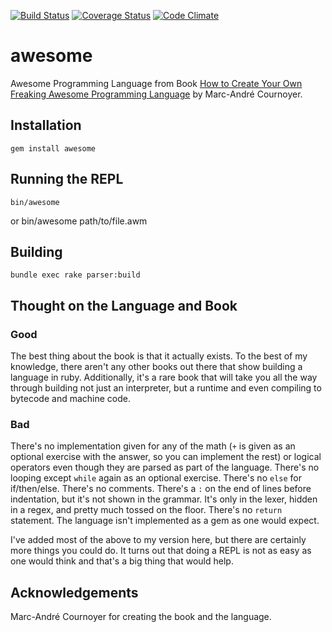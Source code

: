 [![Build Status](https://travis-ci.org/slabounty/awesome.svg?branch=master)](https://travis-ci.org/slabounty/awesome)
[![Coverage Status](https://coveralls.io/repos/slabounty/awesome/badge.png?branch=master)](https://coveralls.io/r/slabounty/awesome?branch=master)
[![Code Climate](https://codeclimate.com/github/slabounty/awesome.png)](https://codeclimate.com/github/slabounty/awesome)

# awesome
Awesome Programming Language from Book [How to Create Your Own Freaking Awesome Programming Language](http://createyourproglang.com/) by Marc-André Cournoyer.

## Installation
    gem install awesome

## Running the REPL
    bin/awesome
or
    bin/awesome path/to/file.awm

## Building
    bundle exec rake parser:build

## Thought on the Language and Book

### Good
The best thing about the book is that it actually exists. To the best of
my knowledge, there aren't any other books out there that show building
a language in ruby. Additionally, it's a rare book that will take you
all the way through building not just an interpreter, but a runtime and
even compiling to bytecode and machine code.

### Bad
There's no implementation given for any of the math (```+``` is given as an
optional exercise with the answer, so you can implement the rest) or
logical operators even though they are parsed as part of the language.
There's no looping except ```while``` again as an optional exercise. There's
no ```else``` for if/then/else. There's no comments. There's a ```:``` on the
end of lines before indentation, but it's not shown in the grammar. It's
only in the lexer, hidden in a regex, and pretty much tossed on the
floor. There's no ```return``` statement. The language isn't implemented as
a gem as one would expect. 

I've added most of the above to my version here, but there are certainly
more things you could do. It turns out that doing a REPL is not as easy
as one would think and that's a big thing that would help.

## Acknowledgements
Marc-André Cournoyer for creating the book and the language.

